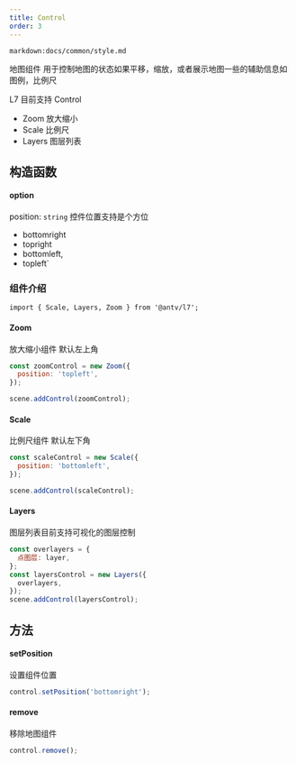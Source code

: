 ```yaml
---
title: Control
order: 3
---
```

`markdown:docs/common/style.md`

地图组件 用于控制地图的状态如果平移，缩放，或者展示地图一些的辅助信息如图例，比例尺

L7 目前支持 Control

- Zoom 放大缩小
- Scale 比例尺
- Layers 图层列表

## 构造函数

#### option

position: `string` 控件位置支持是个方位

- bottomright
- topright
- bottomleft,
- topleft`

### 组件介绍

```
import { Scale, Layers, Zoom } from '@antv/l7';

```

#### Zoom

放大缩小组件 默认左上角

```javascript
const zoomControl = new Zoom({
  position: 'topleft',
});

scene.addControl(zoomControl);
```

#### Scale

比例尺组件 默认左下角

```javascript
const scaleControl = new Scale({
  position: 'bottomleft',
});

scene.addControl(scaleControl);
```

#### Layers

图层列表目前支持可视化的图层控制

```javascript
const overlayers = {
  点图层: layer,
};
const layersControl = new Layers({
  overlayers,
});
scene.addControl(layersControl);
```

## 方法

#### setPosition

设置组件位置

```javascript
control.setPosition('bottomright');
```

#### remove

移除地图组件

```javascript
control.remove();
```
